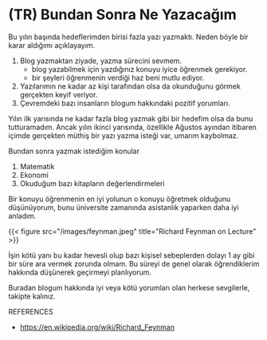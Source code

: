 # (TR) Bundan Sonra Ne Yazacağım


Bu yılın başında hedeflerimden birisi fazla yazı yazmaktı. Neden böyle bir karar aldığımı açıklayayım.

1. Blog yazmaktan ziyade, yazma sürecini sevmem.
    - blog yazabilmek için yazdığınız konuyu iyice öğrenmek gerekiyor.
    - bir şeyleri öğrenmenin verdiği haz beni mutlu ediyor.
2. Yazılarımın ne kadar az kişi tarafından olsa da okunduğunu görmek gerçekten keyif veriyor.
3. Çevremdeki bazı insanların blogum hakkındaki pozitif yorumları.

Yılın ilk yarısında ne kadar fazla blog yazmak gibi bir hedefim olsa da bunu tutturamadım. Ancak yılın ikinci yarısında, özellikle Ağustos 
ayından itibaren içimde gerçekten müthiş bir yazı yazma isteği var, umarım kaybolmaz.

Bundan sonra yazmak istediğim konular

1. Matematik
2. Ekonomi
3. Okuduğum bazı kitapların değerlendirmeleri


Bir konuyu öğrenmenin en iyi yolunun o konuyu öğretmek olduğunu düşünüyorum, bunu üniversite zamanında asistanlık yaparken daha iyi anladım.

{{< figure src="/images/feynman.jpeg" title="Richard Feynman on Lecture" >}}

İşin kötü yanı bu kadar hevesli olup bazı kişisel sebeplerden dolayı 1 ay gibi bir süre ara vermek zorunda olmam. Bu süreyi de genel olarak öğrendiklerim hakkında düşünerek geçirmeyi planlıyorum.

Buradan blogum hakkında iyi veya kötü yorumları olan herkese sevgilerle, takipte kalınız.

REFERENCES

- https://en.wikipedia.org/wiki/Richard_Feynman
